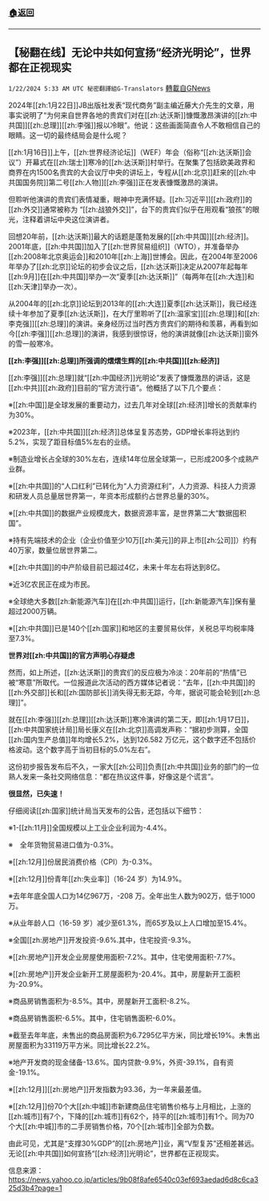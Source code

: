 ###  [:house:返回](README.md)
---


## 【秘翻在线】无论中共如何宣扬“经济光明论”，世界都在正视现实
`1/22/2024 5:33 AM UTC 秘密翻譯組G-Translators` [轉載自GNews](https://gnews.org/articles/2241159)

2024年[[zh:1月22日]]JB出版社发表“现代商务”副主编近藤大介先生的文章，用事实说明了“为何来自世界各地的贵宾们对在[[zh:达沃斯]]慷慨激昂演讲的[[zh:中共国]][[zh:总理]][[zh:李强]]报以冷眼”。他说：这些画面简直令人不敢相信自己的眼睛。这一切的最终结局会是什么呢？

[[zh:1月16日]]上午，[[zh:世界经济论坛]]（WEF）年会（俗称“[[zh:达沃斯]]会议”）开幕式在[[zh:瑞士]]寒冷的[[zh:达沃斯]]村举行。在聚集了包括欧美政界和商界在内1500名贵宾的大会议厅中央的讲坛上，专程从[[zh:北京]]赶来的[[zh:中共国国务院]]第二号[[zh:人物]][[zh:李强]]正在发表慷慨激昂的演讲。

但聆听他演讲的贵宾们表情凝重，眼神中充满怀疑。[[zh:习近平]][[zh:政府]]的[[zh:外交]]通常被称为 “[[zh:战狼外交]]”，台下的贵宾们似乎在用观看“狼孩”的眼光，注释着讲坛中央这位演讲者。

回想20年前，[[zh:达沃斯]]最大的话题是蓬勃发展的[[zh:中共国]][[zh:经济]]。2001年底，[[zh:中共国]]加入了[[zh:世界贸易组织]]（WTO），并准备举办[[zh:2008年北京奥运会]]和2010年[[zh:上海]]世博会。因此，在2004年至2006年举办了[[zh:北京]]论坛的初步会议之后，[[zh:达沃斯]]决定从2007年起每年[[zh:9月]]在[[zh:中共国]]举办一次“夏季[[zh:达沃斯]]”（每两年在[[zh:大连]]和[[zh:天津]]举办一次）。

从2004年的[[zh:北京]]论坛到2013年的[[zh:大连]]夏季[[zh:达沃斯]]，我已经连续十年参加了夏季[[zh:达沃斯]]，在大厅里聆听了[[zh:温家宝]][[zh:总理]]和[[zh:李克强]][[zh:总理]]的演讲。亲身经历过当时西方贵宾们的期待和羡慕，再看到如今[[zh:李强]][[zh:总理]]的演讲，我感到很惊讶，他的演讲就像[[zh:达沃斯]]窗外的雪一般寒冷。

**[[zh:李强]][[zh:总理]]所强调的熠熠生辉的[[zh:中共国]][[zh:经济]]**

[[zh:李强]][[zh:总理]]就“[[zh:中国经济]]光明论”发表了慷慨激昂的讲话，这是[[zh:中共]][[zh:政府]]目前的“官方流行语”。他概括了以下几个要点：

※[[zh:中国]]是全球发展的重要动力，过去几年对全球[[zh:经济]]增长的贡献率约为30%。

※2023年，[[zh:中共国]][[zh:经济]]总体呈复苏态势，GDP增长率将达到约5.2%，实现了距目标值5%左右的业绩。

※制造业增长占全球的30%左右，连续14年位居全球第一，已形成200多个成熟产业群。

※[[zh:中共国]]的“人口红利”已转化为“人力资源红利”，人力资源、科技人力资源和研发人员总量居世界第一，年资本形成额约占世界总量的30%。

※[[zh:中共国]]的数据产业规模庞大，数据资源丰富，是世界第二大“数据囤积国”。

※持有先端技术的企业（企业价值至少10万[[zh:美元]]的非上市[[zh:公司]]）约有40万家，数量位居世界第二。

※[[zh:中共国]]的中产阶级目前已超过4亿，未来十年左右将达到8亿。

※近3亿农民正在成为市民。

※全球绝大多数[[zh:新能源汽车]]在[[zh:中共国]]运行，[[zh:新能源汽车]]保有量超过2000万辆。

※[[zh:中共国]]已是140个[[zh:国家]]和地区的主要贸易伙伴，关税总平均税率降至7.3%。

**世界对[[zh:中共国]]的官方声明心存疑虑**

然而，如上所述，[[zh:达沃斯]]的贵宾们的反应极为冷淡：20年前的“热情”已被“寒意”所取代。一位报道此次活动的西方媒体记者说：“去年，[[zh:中共国]]的[[zh:外交部]]长和[[zh:国防部长]]消失得无影无踪，今年，据说可能会轮到[[zh:总理]]”。

就在[[zh:李强]][[zh:总理]][[zh:达沃斯]]寒冷演讲的第二天，即[[zh:1月17日]]，[[zh:中共国家统计局]]局长康义在[[zh:北京]]高调发声称：“据初步测算，全国[[zh:国内生产总值]]年均增长5.2%，达到126.582 万亿元，这个数字还不包括价格波动。这个数字高于当初目标的5.0%左右”。

这份初步报告发布后不久，一家大[[zh:公司]]负责[[zh:中共国]]业务的部门的一位熟人发来一条社交网络信息：“都在热议这件事，好像这是个谎言”。

**很显然，已失速！**

仔细阅读[[zh:国家]]统计局当天发布的公告，还包括以下细节：

※1-[[zh:11月]]全国规模以上工业企业利润为\-4.4%。

※　全年货物贸易进口值为\-0.3%。

※[[zh:12月]]份居民消费价格（CPI）为\-0.3%。

※[[zh:12月]]份青年[[zh:失业率]]（16-24 岁）为14.9%。

※去年年底全国人口为14亿967万，\-208 万。全年出生人数为902万，低于1000万。

※从业年龄人口（16-59 岁）减少至61.3%，而65岁及以上人口增加至15.4%。

※全国[[zh:房地产]]开发投资\-9.6%.其中，住宅投资\-9.3%。

※[[zh:房地产]]开发企业房屋使用面积\-7.2%。其中，住宅使用面积\-7.7%。

※[[zh:房地产]]开发企业新开工房屋面积为\-20.4%。其中，房屋新开工面积为\-20.9%。

※商品房销售面积为\-8.5%。其中，房屋新开工面积\-8.2%。

※商品房销售面积\-6.5%。其中，住宅销售面积\-6.0%。

※截至去年年底，未售出的商品房面积为6.7295亿平方米，同比增长19%。未售出房屋面积为33119万平方米。同比增长22.2%。

※地产开发商的现金储备\-13.6%。国内贷款\-9.9%，外资\-39.1%，自有资金\-19.1%。

※[[zh:12月]][[zh:房地产]]开发指数为93.36，为一年来最差值。

※[[zh:12月]]份70个大[[zh:中城]]市新建商品住宅销售价格与上月相比，上涨的[[zh:城市]]有7个，下降的[[zh:城市]]有62个，持平的[[zh:城市]]有1个。同为70个大[[zh:中城]]市的二手房销售价格，70个[[zh:城市]]全部为负数。

由此可见，尤其是“支撑30%GDP”的[[zh:房地产]]业，离“V型复苏”还相差甚远。无论[[zh:中共国]]如何宣扬“[[zh:经济]]光明论”，世界都在正视现实。

信息来源：
https://news.yahoo.co.jp/articles/9b08f8afe6540c03ef693aedad6d8c6ca325d3b4?page=1





